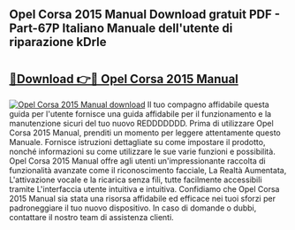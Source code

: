 ## Opel Corsa 2015 Manual Download gratuit PDF - Part-67P Italiano Manuale dell'utente di riparazione kDrle

# <h2><a href="http://dfav343.blite.top/?on=Opel+Corsa+2015+Manual">🔗Download 👉🔴 Opel Corsa 2015 Manual</a></h2>

[![Opel Corsa 2015 Manual download](https://i.imgur.com/lujVjoI.png)](http://dfav343.blite.top/?on=Opel+Corsa+2015+Manual)
Il tuo compagno affidabile questa guida per l'utente fornisce una guida affidabile per il funzionamento e la manutenzione sicuri del tuo nuovo REDDDDDDD. Prima di utilizzare Opel Corsa 2015 Manual, prenditi un momento per leggere attentamente questo Manuale. Fornisce istruzioni dettagliate su come impostare il prodotto, nonché informazioni su come utilizzare le sue varie funzioni e possibilità. Opel Corsa 2015 Manual offre agli utenti un'impressionante raccolta di funzionalità avanzate come il riconoscimento facciale, La Realtà Aumentata, L'attivazione vocale e la ricarica senza fili, tutte facilmente accessibili tramite L'interfaccia utente intuitiva e intuitiva. Confidiamo che Opel Corsa 2015 Manual sia stata una risorsa affidabile ed efficace nei tuoi sforzi per padroneggiare il tuo nuovo dispositivo. In caso di domande o dubbi, contattare il nostro team di assistenza clienti.
